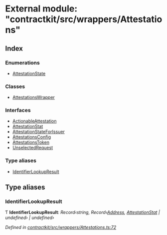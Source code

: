 # External module: "contractkit/src/wrappers/Attestations"

## Index

### Enumerations

* [AttestationState](../enums/_contractkit_src_wrappers_attestations_.attestationstate.md)

### Classes

* [AttestationsWrapper](../classes/_contractkit_src_wrappers_attestations_.attestationswrapper.md)

### Interfaces

* [ActionableAttestation](../interfaces/_contractkit_src_wrappers_attestations_.actionableattestation.md)
* [AttestationStat](../interfaces/_contractkit_src_wrappers_attestations_.attestationstat.md)
* [AttestationStateForIssuer](../interfaces/_contractkit_src_wrappers_attestations_.attestationstateforissuer.md)
* [AttestationsConfig](../interfaces/_contractkit_src_wrappers_attestations_.attestationsconfig.md)
* [AttestationsToken](../interfaces/_contractkit_src_wrappers_attestations_.attestationstoken.md)
* [UnselectedRequest](../interfaces/_contractkit_src_wrappers_attestations_.unselectedrequest.md)

### Type aliases

* [IdentifierLookupResult](_contractkit_src_wrappers_attestations_.md#identifierlookupresult)

## Type aliases

###  IdentifierLookupResult

Ƭ **IdentifierLookupResult**: *Record‹string, Record‹[Address](_contractkit_src_base_.md#address), [AttestationStat](../interfaces/_contractkit_src_wrappers_attestations_.attestationstat.md) | undefined› | undefined›*

*Defined in [contractkit/src/wrappers/Attestations.ts:72](https://github.com/celo-org/celo-monorepo/blob/master/packages/contractkit/src/wrappers/Attestations.ts#L72)*
